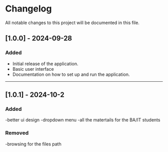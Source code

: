 # Changelog

All notable changes to this project will be documented in this file.

## [1.0.0] - 2024-09-28
### Added
- Initial release of the application.
- Basic user interface 
- Documentation on how to set up and run the application.

---

## [1.0.1] - 2024-10-2
### Added
-better ui design
-dropdown menu 
-all the matertails for the BA/IT students

### Removed
-browsing for the files path

